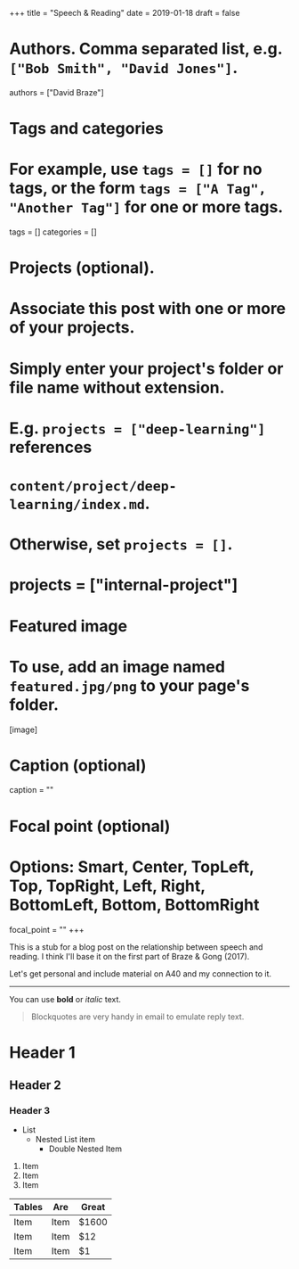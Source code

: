 +++
title = "Speech & Reading"
date = 2019-01-18
draft = false

# Authors. Comma separated list, e.g. `["Bob Smith", "David Jones"]`.
authors = ["David Braze"]

# Tags and categories
# For example, use `tags = []` for no tags, or the form `tags = ["A Tag", "Another Tag"]` for one or more tags.
tags = []
categories = []

# Projects (optional).
#   Associate this post with one or more of your projects.
#   Simply enter your project's folder or file name without extension.
#   E.g. `projects = ["deep-learning"]` references
#   `content/project/deep-learning/index.md`.
#   Otherwise, set `projects = []`.
# projects = ["internal-project"]

# Featured image
# To use, add an image named `featured.jpg/png` to your page's folder.
[image]
  # Caption (optional)
  caption = ""

  # Focal point (optional)
  # Options: Smart, Center, TopLeft, Top, TopRight, Left, Right, BottomLeft, Bottom, BottomRight
  focal_point = ""
+++

This is a stub for a blog post on the relationship between speech and
reading. I think I'll base it on the first part of Braze & Gong (2017).

Let's get personal and include material on A40 and my connection to
it.

---

You can use **bold** or *italic* text.

> Blockquotes are very handy in email to emulate reply text.

# Header 1
## Header 2
### Header 3

* List
  * Nested List item
    * Double Nested Item

1. Item
2. Item
3. Item

| Tables   | Are           | Great |
|----------|---------------|-------|
| Item | Item  | $1600 |
| Item | Item      | $12   |
| Item | Item | $1    |
